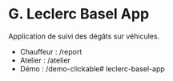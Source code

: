 # G. Leclerc Basel App

Application de suivi des dégâts sur véhicules.
- Chauffeur : /report
- Atelier : /atelier
- Démo : /demo-clickable#   l e c l e r c - b a s e l - a p p  
 